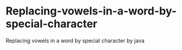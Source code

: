 # Replacing-vowels-in-a-word-by-special-character
Replacing  vowels in a word by special character by  java
